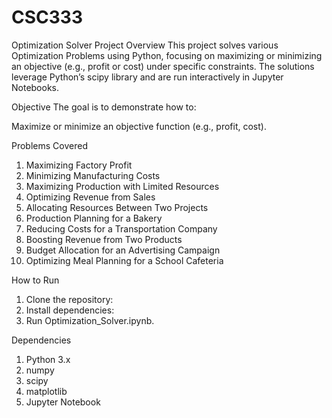 # CSC333
Optimization Solver
Project Overview
This project solves various Optimization Problems using Python, focusing on maximizing or minimizing an objective (e.g., profit or cost) under specific constraints. The solutions leverage Python’s scipy library and are run interactively in Jupyter Notebooks.

Objective
The goal is to demonstrate how to:

Maximize or minimize an objective function (e.g., profit, cost).
 
Problems Covered
1. Maximizing Factory Profit
2. Minimizing Manufacturing Costs
3. Maximizing Production with Limited Resources
4. Optimizing Revenue from Sales
5. Allocating Resources Between Two Projects
6. Production Planning for a Bakery
7. Reducing Costs for a Transportation Company
8. Boosting Revenue from Two Products
9. Budget Allocation for an Advertising Campaign
10. Optimizing Meal Planning for a School Cafeteria

How to Run
1. Clone the repository:
2. Install dependencies:
3. Run Optimization_Solver.ipynb.

Dependencies
1. Python 3.x
2. numpy
3. scipy
4. matplotlib
5. Jupyter Notebook





